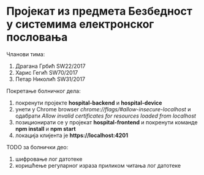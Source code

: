 # Пројекат из предмета Безбедност у системима електронског пословања

Чланови тима:
1. Драгана Грбић SW22/2017
2. Харис Гегић SW70/2017
3. Петар Николић SW31/2017

Покретање болничког дела:
1. покренути пројекте **hospital-backend** и **hospital-device**
2. унети у Chrome browser *chrome://flags/#allow-insecure-localhost* и одабрати *Allow invalid certificates for resources loaded from localhost*
3. позиционирати се у пројекат **hospital-frontend** и покренути команде **npm install** и **npm start**
4. локација клијента је **https://localhost:4201**

TODO за болнички део:
1. шифровање лог датотеке
2. коришћење регуларног израза приликом читања лог датотеке
